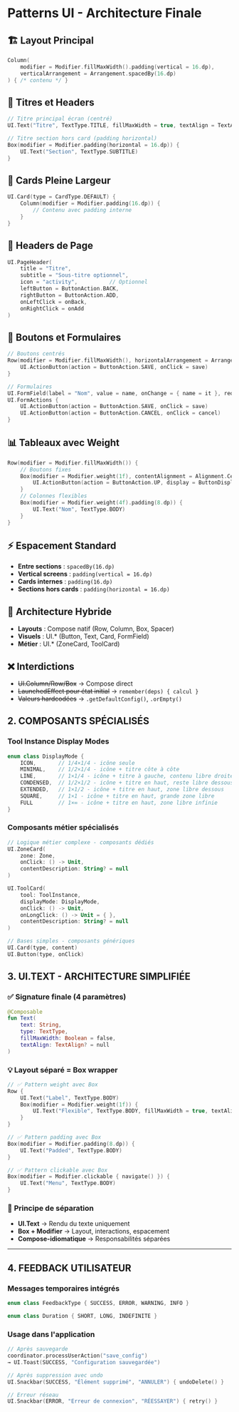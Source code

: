 # Patterns UI - Architecture Finale

## 🏗️ **Layout Principal**
```kotlin
Column(
    modifier = Modifier.fillMaxWidth().padding(vertical = 16.dp),
    verticalArrangement = Arrangement.spacedBy(16.dp)
) { /* contenu */ }
```

## 🎨 **Titres et Headers**
```kotlin
// Titre principal écran (centré)
UI.Text("Titre", TextType.TITLE, fillMaxWidth = true, textAlign = TextAlign.Center)

// Titre section hors card (padding horizontal)
Box(modifier = Modifier.padding(horizontal = 16.dp)) {
    UI.Text("Section", TextType.SUBTITLE)
}
```

## 📱 **Cards Pleine Largeur**
```kotlin
UI.Card(type = CardType.DEFAULT) {
    Column(modifier = Modifier.padding(16.dp)) {
        // Contenu avec padding interne
    }
}
```

## 🎯 **Headers de Page**
```kotlin
UI.PageHeader(
    title = "Titre",
    subtitle = "Sous-titre optionnel",
    icon = "activity",          // Optionnel
    leftButton = ButtonAction.BACK,
    rightButton = ButtonAction.ADD,
    onLeftClick = onBack,
    onRightClick = onAdd
)
```

## 🔘 **Boutons et Formulaires**
```kotlin
// Boutons centrés
Row(modifier = Modifier.fillMaxWidth(), horizontalArrangement = Arrangement.Center) {
    UI.ActionButton(action = ButtonAction.SAVE, onClick = save)
}

// Formulaires
UI.FormField(label = "Nom", value = name, onChange = { name = it }, required = true)
UI.FormActions {
    UI.ActionButton(action = ButtonAction.SAVE, onClick = save)
    UI.ActionButton(action = ButtonAction.CANCEL, onClick = cancel)
}
```

## 📊 **Tableaux avec Weight**
```kotlin
Row(modifier = Modifier.fillMaxWidth()) {
    // Boutons fixes
    Box(modifier = Modifier.weight(1f), contentAlignment = Alignment.Center) {
        UI.ActionButton(action = ButtonAction.UP, display = ButtonDisplay.ICON, size = Size.XS)
    }
    // Colonnes flexibles  
    Box(modifier = Modifier.weight(4f).padding(8.dp)) {
        UI.Text("Nom", TextType.BODY)
    }
}
```

## ⚡ **Espacement Standard**
- **Entre sections** : `spacedBy(16.dp)`
- **Vertical screens** : `padding(vertical = 16.dp)`
- **Cards internes** : `padding(16.dp)`
- **Sections hors cards** : `padding(horizontal = 16.dp)`

## 🎯 **Architecture Hybride**
- **Layouts** : Compose natif (Row, Column, Box, Spacer)
- **Visuels** : UI.* (Button, Text, Card, FormField)
- **Métier** : UI.* (ZoneCard, ToolCard)

## ❌ **Interdictions**
- ~~UI.Column/Row/Box~~ → Compose direct
- ~~LaunchedEffect pour état initial~~ → `remember(deps) { calcul }`
- ~~Valeurs hardcodées~~ → `.getDefaultConfig()`, `.orEmpty()`

## 2. COMPOSANTS SPÉCIALISÉS

### Tool Instance Display Modes
```kotlin
enum class DisplayMode {
    ICON,       // 1/4×1/4 - icône seule
    MINIMAL,    // 1/2×1/4 - icône + titre côte à côte
    LINE,       // 1×1/4 - icône + titre à gauche, contenu libre droite
    CONDENSED,  // 1/2×1/2 - icône + titre en haut, reste libre dessous
    EXTENDED,   // 1×1/2 - icône + titre en haut, zone libre dessous
    SQUARE,     // 1×1 - icône + titre en haut, grande zone libre
    FULL        // 1×∞ - icône + titre en haut, zone libre infinie
}
```

### Composants métier spécialisés
```kotlin
// Logique métier complexe - composants dédiés
UI.ZoneCard(
    zone: Zone,
    onClick: () -> Unit,
    contentDescription: String? = null
)

UI.ToolCard(
    tool: ToolInstance,
    displayMode: DisplayMode,
    onClick: () -> Unit,
    onLongClick: () -> Unit = { },
    contentDescription: String? = null
)

// Bases simples - composants génériques
UI.Card(type, content)
UI.Button(type, onClick)
```

## 3. UI.TEXT - ARCHITECTURE SIMPLIFIÉE

### ✅ **Signature finale (4 paramètres)**
```kotlin
@Composable
fun Text(
    text: String,
    type: TextType,
    fillMaxWidth: Boolean = false,
    textAlign: TextAlign? = null
)
```

### 💡 **Layout séparé = Box wrapper**
```kotlin
// ✅ Pattern weight avec Box
Row {
    UI.Text("Label", TextType.BODY)
    Box(modifier = Modifier.weight(1f)) {
        UI.Text("Flexible", TextType.BODY, fillMaxWidth = true, textAlign = TextAlign.Center)
    }
}

// ✅ Pattern padding avec Box  
Box(modifier = Modifier.padding(8.dp)) {
    UI.Text("Padded", TextType.BODY)
}

// ✅ Pattern clickable avec Box
Box(modifier = Modifier.clickable { navigate() }) {
    UI.Text("Menu", TextType.BODY)
}
```

### 🎯 **Principe de séparation**
- **UI.Text** → Rendu du texte uniquement
- **Box + Modifier** → Layout, interactions, espacement
- **Compose-idiomatique** → Responsabilités séparées

---

## 4. FEEDBACK UTILISATEUR

### Messages temporaires intégrés
```kotlin
enum class FeedbackType { SUCCESS, ERROR, WARNING, INFO }

enum class Duration { SHORT, LONG, INDEFINITE }
```

### Usage dans l'application
```kotlin
// Après sauvegarde
coordinator.processUserAction("save_config") 
→ UI.Toast(SUCCESS, "Configuration sauvegardée")

// Après suppression avec undo
UI.Snackbar(SUCCESS, "Élément supprimé", "ANNULER") { undoDelete() }

// Erreur réseau
UI.Snackbar(ERROR, "Erreur de connexion", "RÉESSAYER") { retry() }
```
